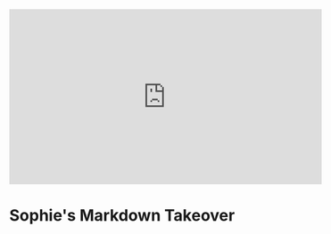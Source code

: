 
<iframe width="560" height="315" src="https://www.youtube.com/embed/M11SvDtPBhA" frameborder="0" allow="accelerometer; autoplay; encrypted-media; gyroscope; picture-in-picture" allowfullscreen></iframe>

# Sophie's Markdown Takeover


<!--stackedit_data:
eyJoaXN0b3J5IjpbMTA3NDc0MDA3LDE2MDU0OTA3MjcsLTYzMD
I3ODY3MywtMzI5MzUwODkyLC0xMTY3NTAzNzY4LC0xNzc0NjMy
NzUwLDEzODQ4NjQxMjgsLTkwNDE5MDM1OV19
-->